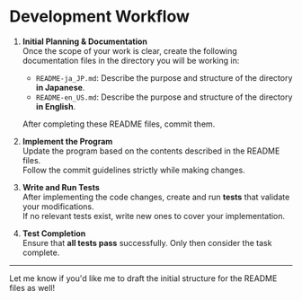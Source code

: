 # Development Workflow

1. **Initial Planning & Documentation**  
   Once the scope of your work is clear, create the following documentation files in the directory you will be working in:
   - `README-ja_JP.md`: Describe the purpose and structure of the directory **in Japanese**.
   - `README-en_US.md`: Describe the purpose and structure of the directory **in English**.

   After completing these README files, commit them.

2. **Implement the Program**  
   Update the program based on the contents described in the README files.  
   Follow the commit guidelines strictly while making changes.

3. **Write and Run Tests**  
   After implementing the code changes, create and run **tests** that validate your modifications.  
   If no relevant tests exist, write new ones to cover your implementation.

4. **Test Completion**  
   Ensure that **all tests pass** successfully. Only then consider the task complete.

---

Let me know if you'd like me to draft the initial structure for the README files as well!